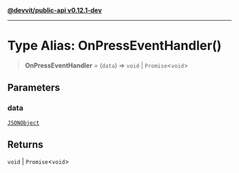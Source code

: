 [**@devvit/public-api v0.12.1-dev**](../../../../../../README.md)

---

# Type Alias: OnPressEventHandler()

> **OnPressEventHandler** = (`data`) => `void` \| `Promise`\<`void`\>

## Parameters

### data

[`JSONObject`](../../../../../../type-aliases/JSONObject.md)

## Returns

`void` \| `Promise`\<`void`\>
